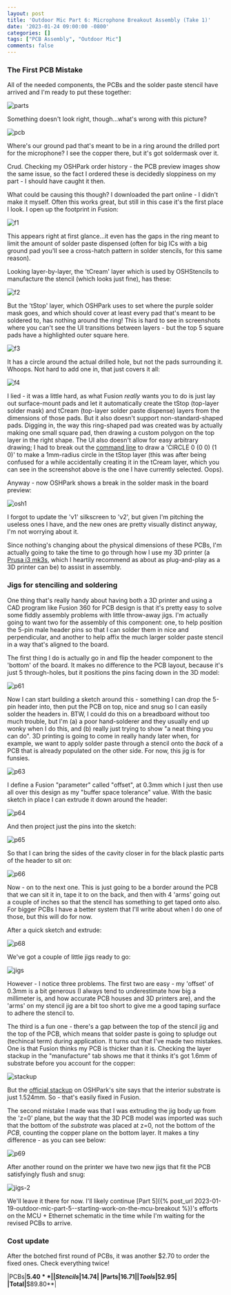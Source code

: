 ```yaml
---
layout: post
title: 'Outdoor Mic Part 6: Microphone Breakout Assembly (Take 1)'
date: '2023-01-24 09:00:00 -0800'
categories: []
tags: ["PCB Assembly", "Outdoor Mic"]
comments: false
---
```

### The First PCB Mistake

All of the needed components, the PCBs and the solder paste stencil have arrived and I'm ready to put these together:

![parts](/assets/img/IMG_1073.png)

Something doesn't look right, though...what's wrong with this picture?

![pcb](/assets/img/IMG_1074.png)

Where's our ground pad that's meant to be in a ring around the drilled port for the microphone?  I see the copper there, but it's got soldermask over it.

Crud.  Checking my OSHPark order history - the PCB preview images show the same issue, so the fact I ordered these is decidedly sloppiness on my part - I should have caught it then.

What could be causing this though?  I downloaded the part online - I didn't make it myself.  Often this works great, but still in this case it's the first place I look.  I open up the footprint in Fusion:

![f1](/assets/img/part6-01.png)

This appears right at first glance...it even has the gaps in the ring meant to limit the amount of solder paste dispensed (often for big ICs with a big ground pad you'll see a cross-hatch pattern in solder stencils, for this same reason).

Looking layer-by-layer, the 'tCream' layer which is used by OSHStencils to manufacture the stencil (which looks just fine), has these:

![f2](/assets/img/part6-02.png)

But the 'tStop' layer, which OSHPark uses to set where the purple solder mask goes, and which should cover at least every pad that's meant to be soldered to, has nothing around the ring!  This is hard to see in screenshots where you can't see the UI transitions between layers - but the top 5 square pads have a highlighted outer square here.

![f3](/assets/img/part6-03.png)

It has a circle around the actual drilled hole, but not the pads surrounding it.  Whoops.  Not hard to add one in, that just covers it all:

![f4](/assets/img/part6-04.png)

I lied - it was a little hard, as what Fusion *really* wants you to do is just lay out surface-mount pads and let it automatically create the tStop (top-layer solder mask) and tCream (top-layer solder paste dispense) layers from the dimensions of those pads.  But it also doesn't support non-standard-shaped pads.  Digging in, the way this ring-shaped pad was created was by actually making one small square pad, then drawing a custom polygon on the top layer in the right shape.  The UI also doesn't allow for easy arbitrary drawing; I had to break out the [command line](http://web.mit.edu/xavid/arch/i386_rhel4/help/33.htm) to draw a 'CIRCLE 0 (0 0) (1 0)' to make a 1mm-radius circle in the tStop layer (this was after being confused for a while accidentally creating it in the tCream layer, which you can see in the screenshot above is the one I have currently selected.  Oops).

Anyway - now OSHPark shows a break in the solder mask in the board preview:

![osh1](/assets/img/part6-05.png)

I forgot to update the 'v1' silkscreen to 'v2', but given I'm pitching the useless ones I have, and the new ones are pretty visually distinct anyway, I'm not worrying about it.

Since nothing's changing about the physical dimensions of these PCBs, I'm actually going to take the time to go through how I use my 3D printer (a [Prusa i3 mk3s](https://www.prusa3d.com/category/original-prusa-i3-mk3s/), which I heartily recommend as about as plug-and-play as a 3D printer can be) to assist in assembly.

### Jigs for stenciling and soldering

One thing that's really handy about having both a 3D printer and using a CAD program like Fusion 360 for PCB design is that it's pretty easy to solve some fiddly assembly problems with little throw-away jigs.  I'm actually going to want two for the assembly of this component: one, to help position the 5-pin male header pins so that I can solder them in nice and perpendicular, and another to help affix the much larger solder paste stencil in a way that's aligned to the board.

The first thing I do is actually go in and flip the header component to the 'bottom' of the board.  It makes no difference to the PCB layout, because it's just 5 through-holes, but it positions the pins facing down in the 3D model:

![p61](/assets/img/part6-1.png)

Now I can start building a sketch around this - something I can drop the 5-pin header into, then put the PCB on top, nice and snug so I can easily solder the headers in.  BTW, I could do this on a breadboard without too much trouble, but I'm (a) a poor hand-solderer and they usually end up wonky when I do this, and (b) really just trying to show "a neat thing you can do".  3D printing is going to come in really handy later when, for example, we want to apply solder paste through a stencil onto the *back* of a PCB that is already populated on the other side.  For now, this jig is for funsies.

![p63](/assets/img/part6-3.png)

I define a Fusion "parameter" called "offset", at 0.3mm which I just then use all over this design as my "buffer space tolerance" value.  With the basic sketch in place I can extrude it down around the header:

![p64](/assets/img/part6-4.png)

And then project just the pins into the sketch:

![p65](/assets/img/part6-5.png)

So that I can bring the sides of the cavity closer in for the black plastic parts of the header to sit on:

![p66](/assets/img/part6-6.png)

Now - on to the next one.  This is just going to be a border around the PCB that we can sit it in, tape it to on the back, and then with 4 'arms' going out a couple of inches so that the stencil has something to get taped onto also.  For bigger PCBs I have a better system that I'll write about when I do one of those, but this will do for now.

After a quick sketch and extrude:

![p68](/assets/img/part6-8.png)

We've got a couple of little jigs ready to go:

![jigs](/assets/img/IMG_1075.png)

However - I notice three problems.  The first two are easy - my 'offset' of 0.3mm is a bit generous (I always tend to underestimate how big a millimeter is, and how accurate PCB houses and 3D printers are), and the 'arms' on my stencil jig are a bit too short to give me a good taping surface to adhere the stencil to.

The third is a fun one - there's a gap between the top of the stencil jig and the top of the PCB, which means that solder paste is going to spludge out (techincal term) during application.  It turns out that I've made two mistakes.  One is that Fusion thinks my PCB is thicker than it is.  Checking the layer stackup in the "manufacture" tab shows me that it thinks it's got 1.6mm of substrate before you account for the copper:

![stackup](/assets/img/p6-layerstack.png)

But the [official stackup](https://docs.oshpark.com/services/two-layer/) on OSHPark's site says that the interior substrate is just 1.524mm.  So - that's easily fixed in Fusion.

The second mistake I made was that I was extruding the jig body up from the 'z=0' plane, but the way that the 3D PCB model was imported was such that the bottom of the *substrate* was placed at z=0, not the bottom of the *PCB*, counting the copper plane on the bottom layer.  It makes a tiny difference - as you can see below:

![p69](/assets/img/part6-9.png)

After another round on the printer we have two new jigs that fit the PCB satisfyingly flush and snug:

![jigs-2](/assets/img/IMG_1076.png)

We'll leave it there for now.  I'll likely continue [Part 5]({% post_url 2023-01-19-outdoor-mic-part-5--starting-work-on-the-mcu-breakout %})'s efforts on the MCU + Ethernet schematic in the time while I'm waiting for the revised PCBs to arrive.

### Cost update

After the botched first round of PCBs, it was another $2.70 to order the fixed ones.  Check everything twice!

|PCBs|**$5.40**|
|Stencils|$14.74|
|Parts|$16.71|
|Tools|$52.95|
|**Total**|**$89.80**|

